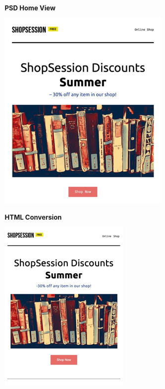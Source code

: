 ## PSD Home View
![psdHomeView](images/homePSD.jpeg)

## HTML Conversion
![homePageView](images/home.jpeg)